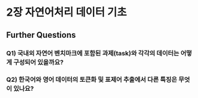 # 2장 자연어처리 데이터 기초

## Further Questions

### Q1) 국내외 자연어 벤치마크에 포함된 과제(task)와 각각의 데이터는 어떻게 구성되어 있을까요?

### Q2) 한국어와 영어 데이터의 토큰화 및 표제어 추출에서 다른 특징은 무엇이 있나요?
